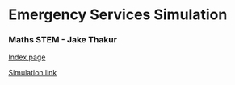# Emergency Services Simulation
### Maths STEM - Jake Thakur

[Index page](https://jakethakur22.github.io/emergency-services-simulation/index.html)

[Simulation link](https://jakethakur22.github.io/emergency-services-simulation/simulation.html)
